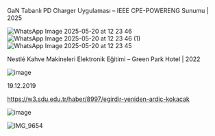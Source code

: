 GaN Tabanlı PD Charger Uygulaması – IEEE CPE-POWERENG Sunumu | 2025

![WhatsApp Image 2025-05-20 at 12 23 46](https://github.com/user-attachments/assets/0e501086-a158-483d-99e7-e753b250d192)
![WhatsApp Image 2025-05-20 at 12 23 46 (1)](https://github.com/user-attachments/assets/f8c2e243-b6cc-4288-a2bd-2d0d596368d5)
![WhatsApp Image 2025-05-20 at 12 23 45](https://github.com/user-attachments/assets/dc3729b5-0201-434d-b7ec-2c608f6dcbd1)

Nestlé Kahve Makineleri Elektronik Eğitimi – Green Park Hotel | 2022

![image](https://github.com/bugraer/Events/assets/67065146/8258dd84-1456-461e-bd18-2c00557d8e46)


19.12.2019

https://w3.sdu.edu.tr/haber/8997/egirdir-yeniden-ardic-kokacak

![image](https://github.com/bugraer/Events/assets/67065146/7a62723d-f5de-40e0-882d-25c44784773f)

![IMG_9654](https://github.com/user-attachments/assets/59d5767e-e1c3-4e4a-93d1-00a5524bd36a)
